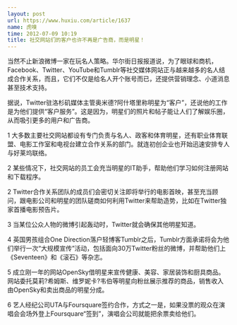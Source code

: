 ```yaml
---
layout: post
url: https://www.huxiu.com/article/1637
name: 虎嗅
time: 2012-07-09 10:19
title: 社交网站们的客户也许不再是广告商，而是明星！
---
```

当然不止新浪微博一家在玩名人策略。华尔街日报报道说，为了眼球和商机，Facebook、Twitter、YouTube和Tumblr等社交媒体网站正与越来越多的名人结成合作关系，而且，它们不仅是给名人开个账号而已，还提供营销理念、小道消息甚至技术支持。

据说，Twitter驻洛杉矶媒体主管奥米德?阿什塔里称明星为“客户”，还说他的工作是为他们提供“客户服务”。这是因为，明星们的照片和帖子能让人们了解娱乐圈，从而吸引更多的用户和广告商。

1 大多数主要社交网站都设有专门负责与名人、政客和体育明星，还有职业体育联盟、电影工作室和电视台建立合作关系的部门。就连初创企业也开始迅速安排专人与好莱坞联络。

2 某些情况下，社交网站的员工会充当明星的IT助手，帮助他们学习如何注册网站和下载程序。

2 Twitter合作关系团队的成员们会密切关注即将举行的电影首映，甚至充当顾问，跟电影公司和明星的团队磋商如何利用Twitter来帮助造势，比如在Twitter独家首播电影预告片。

3 当某位公众人物的微博引起轰动时，Twitter就会确保其他明星知道。

4 英国男孩组合One Direction落户轻博客Tumblr之后，Tumblr方面承诺将会为他们举行一次“大规模宣传”活动，包括面向30万Twitter粉丝的微博，并帮助他们上《Seventeen》和《滚石》等杂志。

5 成立刚一年的网站OpenSky借明星来宣传健康、美容、家居装饰和厨具商品。网站委托莫莉?希姆斯、维罗妮卡?韦伯等明星向粉丝展示推荐的商品，销售收入由OpenSky和卖出商品的明星分成。

6 艺人经纪公司UTA与Foursquare签约合作，方式之一是，如果没票的观众在演唱会会场外登上Foursquare“签到”，演唱会公司就能把余票卖给他们。


